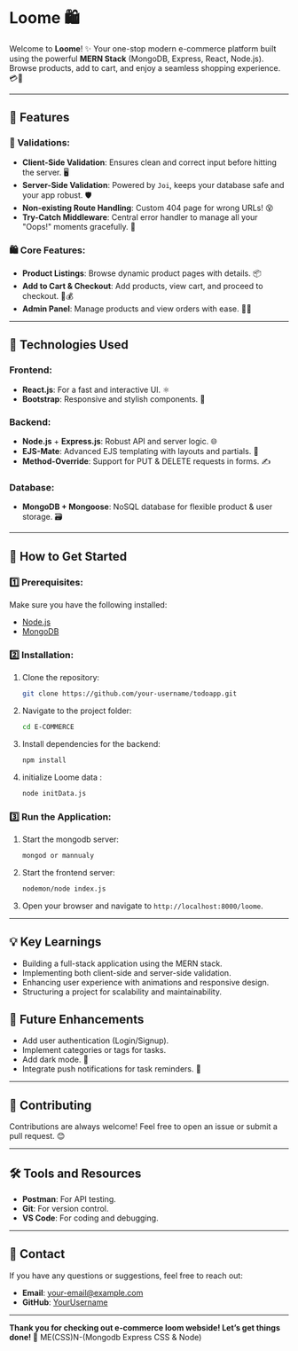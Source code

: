 # Loome 🛍️

Welcome to **Loome**! ✨ Your one-stop modern e-commerce platform built using the powerful **MERN Stack** (MongoDB, Express, React, Node.js).
Browse products, add to cart, and enjoy a seamless shopping experience. 💳🛒

---

## 🌟 Features

### 🔐 Validations:
- **Client-Side Validation**: Ensures clean and correct input before hitting the server. 🖥️
- **Server-Side Validation**: Powered by `Joi`, keeps your database safe and your app robust. 🛡️
- **Non-existing Route Handling**: Custom 404 page for wrong URLs! 😵
- **Try-Catch Middleware**: Central error handler to manage all your "Oops!" moments gracefully. 🔁

### 🛍️ Core Features:
- **Product Listings**: Browse dynamic product pages with details. 📦
- **Add to Cart & Checkout**: Add products, view cart, and proceed to checkout. 🛒💰
- **Admin Panel**: Manage products and view orders with ease. 🧑‍💼

---

## 🚀 Technologies Used

### Frontend:
- **React.js**: For a fast and interactive UI. ⚛️
- **Bootstrap**: Responsive and stylish components. 🎨

### Backend:
- **Node.js** + **Express.js**: Robust API and server logic. 🌐
- **EJS-Mate**: Advanced EJS templating with layouts and partials. 🧩
- **Method-Override**: Support for PUT & DELETE requests in forms. ✍️

### Database:
- **MongoDB + Mongoose**: NoSQL database for flexible product & user storage. 🗃️

---

## 🎯 How to Get Started

### 1️⃣ Prerequisites:
Make sure you have the following installed:
- [Node.js](https://nodejs.org/)
- [MongoDB](https://www.mongodb.com/)

### 2️⃣ Installation:
1. Clone the repository:
   ```bash
   git clone https://github.com/your-username/todoapp.git
   ```

2. Navigate to the project folder:
   ```bash
   cd E-COMMERCE  
   ```

3. Install dependencies for the backend:
   ```bash
   npm install
   ```

4. initialize Loome data :
   ```bash
   node initData.js
   ```

### 3️⃣ Run the Application:
1. Start the mongodb server:
   ```bash
   mongod or mannualy
   ```

2. Start the frontend server:
   ```bash
   nodemon/node index.js
   ```

3. Open your browser and navigate to `http://localhost:8000/loome`.
---

## 💡 Key Learnings
- Building a full-stack application using the MERN stack.
- Implementing both client-side and server-side validation.
- Enhancing user experience with animations and responsive design.
- Structuring a project for scalability and maintainability.

## 📌 Future Enhancements
- Add user authentication (Login/Signup).
- Implement categories or tags for tasks.
- Add dark mode. 🌙
- Integrate push notifications for task reminders. 🔔

---

## 🤝 Contributing

Contributions are always welcome! Feel free to open an issue or submit a pull request. 😊

---

## 🛠️ Tools and Resources
- **Postman**: For API testing.
- **Git**: For version control.
- **VS Code**: For coding and debugging.

---

## 📧 Contact
If you have any questions or suggestions, feel free to reach out:
- **Email**: your-email@example.com
- **GitHub**: [YourUsername](https://github.com/your-username)

---

**Thank you for checking out e-commerce loom webside! Let’s get things done! 🚀**
 ME(CSS)N-(Mongodb Express CSS & Node)  
